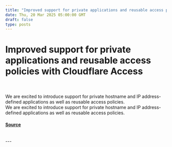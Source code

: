 ```yaml
---
title: "Improved support for private applications and reusable access policies with Cloudflare Access"
date: Thu, 20 Mar 2025 05:00:00 GMT
draft: false
type: posts
---
```

# Improved support for private applications and reusable access policies with Cloudflare Access

<br/>

<br/>
 We are excited to introduce support for private hostname and IP address-defined applications as well as reusable access policies. 
<br/>
We are excited to introduce support for private hostname and IP address-defined applications as well as reusable access policies.

#### [Source](https://blog.cloudflare.com/improved-support-for-private-applications-and-reusable-access-policies-with-cloudflare-access/)

<br/>
---
